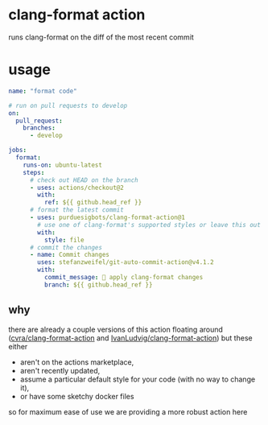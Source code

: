 # clang-format action

runs clang-format on the diff of the most recent commit

# usage

```yml
name: "format code"

# run on pull requests to develop
on:
  pull_request:
    branches:
      - develop

jobs:
  format:
    runs-on: ubuntu-latest
    steps:
      # check out HEAD on the branch
      - uses: actions/checkout@2
        with:
          ref: ${{ github.head_ref }}
      # format the latest commit
      - uses: purduesigbots/clang-format-action@1
        # use one of clang-format's supported styles or leave this out to use the style in your .clang-format file
        with:
          style: file
      # commit the changes
      - name: Commit changes
        uses: stefanzweifel/git-auto-commit-action@v4.1.2
        with:
          commit_message: 🎨 apply clang-format changes
          branch: ${{ github.head_ref }}
```

## why

there are already a couple versions of this action floating around ([cvra/clang-format-action](https://github.com/cvra/clang-format-action) and [IvanLudvig/clang-format-action](https://github.com/IvanLudvig/clang-format-action)) but these either

- aren't on the actions marketplace,
- aren't recently updated,
- assume a particular default style for your code (with no way to change it),
- or have some sketchy docker files

so for maximum ease of use we are providing a more robust action here

